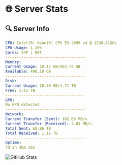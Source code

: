 # 🌐 Server Stats
## 🔍 Server Info
```yaml
CPU: Intel(R) Xeon(R) CPU E5-2699 v4 @ 1238.61GHz
CPU Usage: 1.10%
Cores: 44P | 88T
-----------------------------------
Memory:
Current Usage: 10.17 GB/503.74 GB
Available: 490.18 GB
-----------------------------------
Disk:
Current Usage: 18.38 GB/1.71 TB
Free: 1.61 TB
-----------------------------------
GPU:
No GPU detected
-----------------------------------
Network:
Current Transfer (Sent): 162.05 MB/s
Current Transfer (Received): 2.03 MB/s
Total Sent: 62.86 TB
Total Received: 1.16 TB
-----------------------------------
Uptime:
7d 2h 36m 16s
```
![GitHub Stats](https://img.shields.io/badge/Updated-2025-02-15_01:19:34-blue)